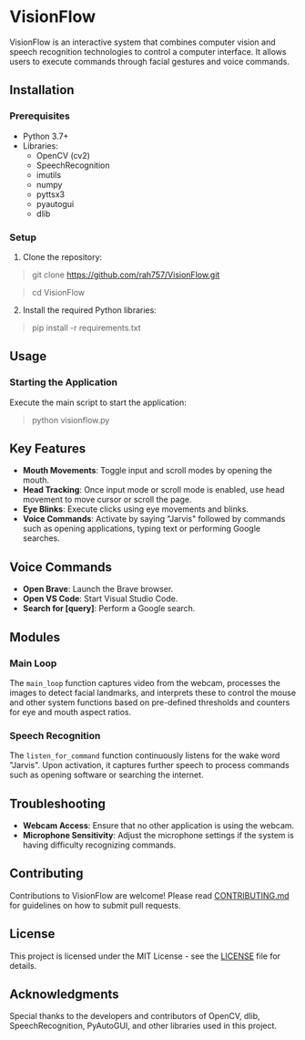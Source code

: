 
# VisionFlow

VisionFlow is an interactive system that combines computer vision and speech recognition technologies to control a computer interface. It allows users to execute commands through facial gestures and voice commands.

## Installation

### Prerequisites
- Python 3.7+
- Libraries:
  - OpenCV (cv2)
  - SpeechRecognition
  - imutils
  - numpy
  - pyttsx3
  - pyautogui
  - dlib

### Setup
1. Clone the repository:
> git clone https://github.com/rah757/VisionFlow.git

> cd VisionFlow

2. Install the required Python libraries:
> pip install -r requirements.txt


## Usage

### Starting the Application
Execute the main script to start the application:


> python visionflow.py  



## Key Features

- **Mouth Movements**: Toggle input and scroll modes by opening the mouth.
- **Head Tracking**: Once input mode or scroll mode is enabled, use head movement to move cursor or scroll the page.
- **Eye Blinks**: Execute clicks using eye movements and blinks.
- **Voice Commands**: Activate by saying "Jarvis" followed by commands such as opening applications, typing text or performing Google searches.

## Voice Commands

- **Open Brave**: Launch the Brave browser.
- **Open VS Code**: Start Visual Studio Code.
- **Search for [query]**: Perform a Google search.

## Modules

### Main Loop

The `main_loop` function captures video from the webcam, processes the images to detect facial landmarks, and interprets these to control the mouse and other system functions based on pre-defined thresholds and counters for eye and mouth aspect ratios.

### Speech Recognition

The `listen_for_command` function continuously listens for the wake word "Jarvis". Upon activation, it captures further speech to process commands such as opening software or searching the internet.

## Troubleshooting

- **Webcam Access**: Ensure that no other application is using the webcam.
- **Microphone Sensitivity**: Adjust the microphone settings if the system is having difficulty recognizing commands.

## Contributing

Contributions to VisionFlow are welcome! Please read [CONTRIBUTING.md](CONTRIBUTING.md) for guidelines on how to submit pull requests.

## License

This project is licensed under the MIT License - see the [LICENSE](LICENSE) file for details.

## Acknowledgments

Special thanks to the developers and contributors of OpenCV, dlib, SpeechRecognition, PyAutoGUI, and other libraries used in this project.

